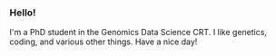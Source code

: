 ### Hello!

I'm a PhD student in the Genomics Data Science CRT. I like genetics, coding, and various other things. Have a nice day!
